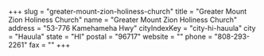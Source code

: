 +++
slug = "greater-mount-zion-holiness-church"
title = "Greater Mount Zion Holiness Church"
name = "Greater Mount Zion Holiness Church"
address = "53-776 Kamehameha Hwy"
cityIndexKey = "city-hi-hauula"
city = "Hauula"
state = "HI"
postal = "96717"
website = ""
phone = "808-293-2261"
fax = ""
+++
